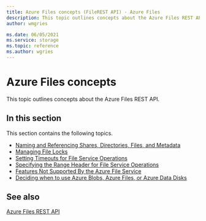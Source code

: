 ```yaml
---
title: Azure Files concepts (FileREST API) - Azure Files
description: This topic outlines concepts about the Azure Files REST API. 
author: wmgries

ms.date: 06/05/2021
ms.service: storage
ms.topic: reference
ms.author: wgries
---
```


# Azure Files concepts
This topic outlines concepts about the Azure Files REST API.  
  
## In this section
This section contains the following topics.  
  
- [Naming and Referencing Shares, Directories, Files, and Metadata](Naming-and-Referencing-Shares--Directories--Files--and-Metadata.md)
- [Managing File Locks](Managing-File-Locks.md)  
- [Setting Timeouts for File Service Operations](Setting-Timeouts-for-File-Service-Operations.md)
- [Specifying the Range Header for File Service Operations](Specifying-the-Range-Header-for-File-Service-Operations.md)  
- [Features Not Supported By the Azure File Service](Features-Not-Supported-By-the-Azure-File-Service.md)  
- [Deciding when to use Azure Blobs, Azure Files, or Azure Data Disks](/azure/storage/common/storage-decide-blobs-files-disks)
  
## See also
[Azure Files REST API](File-Service-REST-API.md)